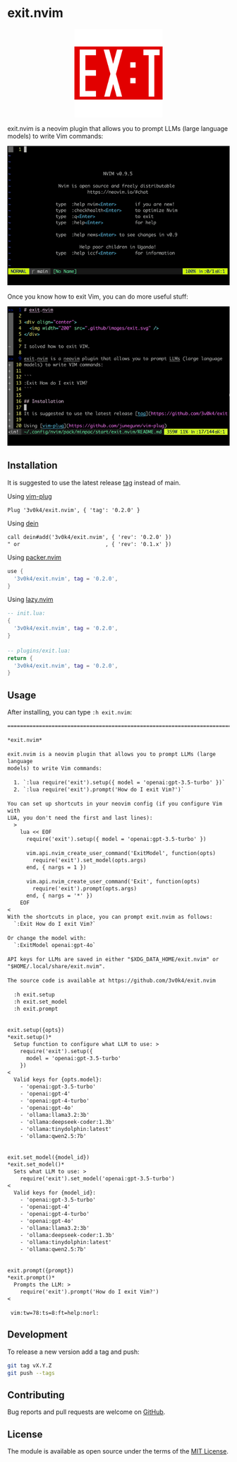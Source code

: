 # exit.nvim

<div align="center">
  <img alt="Ex:t" width="200" src=".github/images/exit.svg" />
</div>

exit.nvim is a neovim plugin that allows you to prompt LLMs (large language
models) to write Vim commands:

<div align="center">
  <img alt="Demo: How do I exit Vim?" src=".github/images/exit.gif" />
</div>

Once you know how to exit Vim, you can do more useful stuff:

<div align="center">
  <img alt="Demo: Delete all the lines that contain solved" src=".github/images/delete.gif" />
</div>

## Installation

It is suggested to use the latest release [tag](https://github.com/3v0k4/exit.nvim/tags) instead of main.

Using [vim-plug](https://github.com/junegunn/vim-plug)

```viml
Plug '3v0k4/exit.nvim', { 'tag': '0.2.0' }
```

Using [dein](https://github.com/Shougo/dein.vim)

```viml
call dein#add('3v0k4/exit.nvim', { 'rev': '0.2.0' })
" or                           , { 'rev': '0.1.x' })
```

Using [packer.nvim](https://github.com/wbthomason/packer.nvim)

```lua
use {
  '3v0k4/exit.nvim', tag = '0.2.0',
}
```

Using [lazy.nvim](https://github.com/folke/lazy.nvim)

```lua
-- init.lua:
{
  '3v0k4/exit.nvim', tag = '0.2.0',
}

-- plugins/exit.lua:
return {
  '3v0k4/exit.nvim', tag = '0.2.0',
}
```

## Usage

After installing, you can type `:h exit.nvim`:

```
================================================================================
                                                                   *exit.nvim*

exit.nvim is a neovim plugin that allows you to prompt LLMs (large language
models) to write Vim commands:

  1. `:lua require('exit').setup({ model = 'openai:gpt-3.5-turbo' })`
  2. `:lua require('exit').prompt('How do I exit Vim?')`

You can set up shortcuts in your neovim config (if you configure Vim with
LUA, you don't need the first and last lines):
  >
    lua << EOF
      require('exit').setup({ model = 'openai:gpt-3.5-turbo' })

      vim.api.nvim_create_user_command('ExitModel', function(opts)
        require('exit').set_model(opts.args)
      end, { nargs = 1 })

      vim.api.nvim_create_user_command('Exit', function(opts)
        require('exit').prompt(opts.args)
      end, { nargs = '*' })
    EOF
<
With the shortcuts in place, you can prompt exit.nvim as follows:
  `:Exit How do I exit Vim?`

Or change the model with:
  `:ExitModel openai:gpt-4o`

API keys for LLMs are saved in either "$XDG_DATA_HOME/exit.nvim" or
"$HOME/.local/share/exit.nvim".

The source code is available at https://github.com/3v0k4/exit.nvim

  :h exit.setup
  :h exit.set_model
  :h exit.prompt


exit.setup({opts})                                              *exit.setup()*
  Setup function to configure what LLM to use: >
    require('exit').setup({
      model = 'openai:gpt-3.5-turbo'
    })
<
  Valid keys for {opts.model}:
    - 'openai:gpt-3.5-turbo'
    - 'openai:gpt-4'
    - 'openai:gpt-4-turbo'
    - 'openai:gpt-4o'
    - 'ollama:llama3.2:3b'
    - 'ollama:deepseek-coder:1.3b'
    - 'ollama:tinydolphin:latest'
    - 'ollama:qwen2.5:7b'


exit.set_model({model_id})                                  *exit.set_model()*
  Sets what LLM to use: >
    require('exit').set_model('openai:gpt-3.5-turbo')
<
  Valid keys for {model_id}:
    - 'openai:gpt-3.5-turbo'
    - 'openai:gpt-4'
    - 'openai:gpt-4-turbo'
    - 'openai:gpt-4o'
    - 'ollama:llama3.2:3b'
    - 'ollama:deepseek-coder:1.3b'
    - 'ollama:tinydolphin:latest'
    - 'ollama:qwen2.5:7b'


exit.prompt({prompt})                                          *exit.prompt()*
  Prompts the LLM: >
    require('exit').prompt('How do I exit Vim?')
<

 vim:tw=78:ts=8:ft=help:norl:
```

## Development

To release a new version add a tag and push:

```bash
git tag vX.Y.Z
git push --tags
```

## Contributing

Bug reports and pull requests are welcome on [GitHub](https://github.com/3v0k4/exit.nvim).

## License

The module is available as open source under the terms of the [MIT License](https://opensource.org/licenses/MIT).

